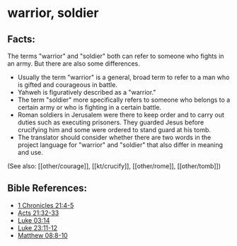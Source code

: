 # warrior, soldier #

## Facts: ##
The terms "warrior" and "soldier" both can refer to someone who fights in an army. But there are also some differences.
 
* Usually the term "warrior" is a general, broad term to refer to a man who is gifted and courageous in battle.
* Yahweh is figuratively described as a "warrior."
* The term "soldier" more specifically refers to someone who belongs to a certain army or who is fighting in a certain battle.
* Roman soldiers in Jerusalem were there to keep order and to carry out duties such as executing prisoners. They guarded Jesus before crucifying him and some were ordered to stand guard at his tomb.
* The translator should consider whether there are two words in the project language for "warrior" and "soldier" that also differ in meaning and use.

(See also: [[other/courage]], [[kt/crucify]], [[other/rome]], [[other/tomb]])

## Bible References: ##

* [1 Chronicles 21:4-5](en/tn/1ch/help/21/04)
* [Acts 21:32-33](en/tn/act/help/21/32)
* [Luke 03:14](en/tn/luk/help/03/14)
* [Luke 23:11-12](en/tn/luk/help/23/11)
* [Matthew 08:8-10](en/tn/mat/help/08/08)